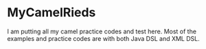# MyCamelRieds
I am putting all my camel practice codes and test here. 
Most of the examples and practice codes are with both Java DSL and XML DSL.

